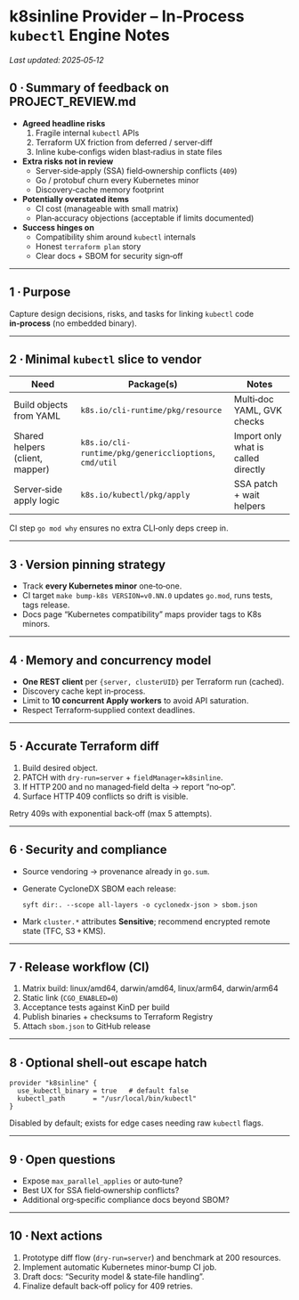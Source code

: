 # k8sinline Provider – In‑Process `kubectl` Engine Notes  
_Last updated: 2025‑05‑12_

## 0 · Summary of feedback on **PROJECT_REVIEW.md**  
* **Agreed headline risks**  
  1. Fragile internal `kubectl` APIs  
  2. Terraform UX friction from deferred / server‑diff  
  3. Inline kube‑configs widen blast‑radius in state files  
* **Extra risks not in review**  
  * Server‑side‑apply (SSA) field‑ownership conflicts (`409`)  
  * Go / protobuf churn every Kubernetes minor  
  * Discovery‑cache memory footprint  
* **Potentially overstated items**  
  * CI cost (manageable with small matrix)  
  * Plan‑accuracy objections (acceptable if limits documented)  
* **Success hinges on**  
  * Compatibility shim around `kubectl` internals  
  * Honest `terraform plan` story  
  * Clear docs + SBOM for security sign‑off  

---

## 1 · Purpose  
Capture design decisions, risks, and tasks for linking `kubectl` code **in‑process** (no embedded binary).

---

## 2 · Minimal `kubectl` slice to vendor  

| Need                            | Package(s)                                                         | Notes                                       |
|---------------------------------|--------------------------------------------------------------------|---------------------------------------------|
| Build objects from YAML         | `k8s.io/cli-runtime/pkg/resource`                                  | Multi‑doc YAML, GVK checks                  |
| Shared helpers (client, mapper) | `k8s.io/cli-runtime/pkg/genericclioptions`, `cmd/util`             | Import only what is called directly         |
| Server‑side apply logic         | `k8s.io/kubectl/pkg/apply`                                         | SSA patch + wait helpers                    |

CI step `go mod why` ensures no extra CLI‑only deps creep in.

---

## 3 · Version pinning strategy  
* Track **every Kubernetes minor** one‑to‑one.  
* CI target `make bump-k8s VERSION=v0.NN.0` updates `go.mod`, runs tests, tags release.  
* Docs page “Kubernetes compatibility” maps provider tags to K8s minors.

---

## 4 · Memory and concurrency model  
* **One REST client** per `{server, clusterUID}` per Terraform run (cached).  
* Discovery cache kept in‑process.  
* Limit to **10 concurrent Apply workers** to avoid API saturation.  
* Respect Terraform‑supplied context deadlines.

---

## 5 · Accurate Terraform diff  
1. Build desired object.  
2. PATCH with `dry‑run=server` + `fieldManager=k8sinline`.  
3. If HTTP 200 and no managed‑field delta → report “no‑op”.  
4. Surface HTTP 409 conflicts so drift is visible.  

Retry 409s with exponential back‑off (max 5 attempts).

---

## 6 · Security and compliance  
* Source vendoring → provenance already in `go.sum`.  
* Generate CycloneDX SBOM each release:  

      syft dir:. --scope all-layers -o cyclonedx-json > sbom.json

* Mark `cluster.*` attributes **Sensitive**; recommend encrypted remote state (TFC, S3 + KMS).

---

## 7 · Release workflow (CI)  
1. Matrix build: linux/amd64, darwin/amd64, linux/arm64, darwin/arm64  
2. Static link (`CGO_ENABLED=0`)  
3. Acceptance tests against KinD per build  
4. Publish binaries + checksums to Terraform Registry  
5. Attach `sbom.json` to GitHub release

---

## 8 · Optional shell‑out escape hatch  

    provider "k8sinline" {
      use_kubectl_binary = true   # default false
      kubectl_path       = "/usr/local/bin/kubectl"
    }

Disabled by default; exists for edge cases needing raw `kubectl` flags.

---

## 9 · Open questions  
* Expose `max_parallel_applies` or auto‑tune?  
* Best UX for SSA field‑ownership conflicts?  
* Additional org‑specific compliance docs beyond SBOM?

---

## 10 · Next actions  
1. Prototype diff flow (`dry‑run=server`) and benchmark at 200 resources.  
2. Implement automatic Kubernetes minor‑bump CI job.  
3. Draft docs: “Security model & state‑file handling”.  
4. Finalize default back‑off policy for 409 retries.

